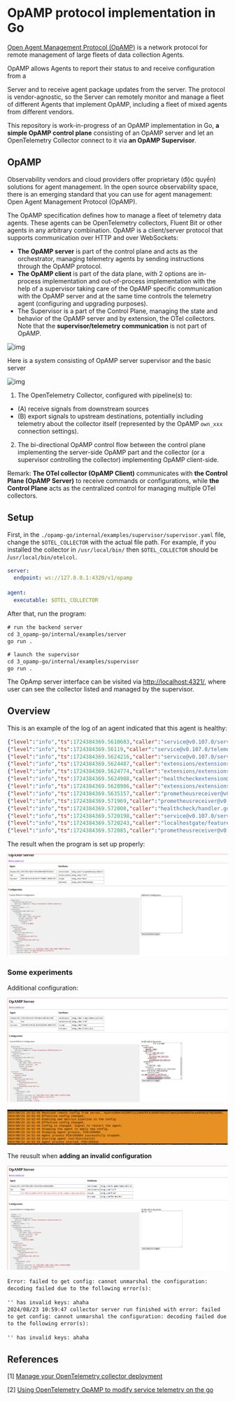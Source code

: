# OpAMP protocol implementation in Go

[Open Agent Management Protocol (OpAMP)](https://github.com/open-telemetry/opamp-spec)
is a network protocol for remote management of large fleets of data collection Agents.

OpAMP allows Agents to report their status to and receive configuration from a

Server and to receive agent package updates from the server.
The protocol is vendor-agnostic, so the Server can remotely monitor and manage a fleet of different Agents that implement OpAMP, including a fleet of
mixed agents from different vendors.

This repository is work-in-progress of an OpAMP implementation in Go, **a simple OpAMP control plane** consisting of an OpAMP server and let an OpenTelemetry Collector connect to it via **an OpAMP Supervisor**.

## OpAMP
Observability vendors and cloud providers offer proprietary (độc quyền) solutions for agent management. In the open source observability space, there is an emerging standard that you can use for agent management: Open Agent Management Protocol (OpAMP).

The OpAMP specification defines how to manage a fleet of telemetry data agents. These agents can be OpenTelemetry collectors, Fluent Bit or other agents in any arbitrary combination.
OpAMP is a client/server protocol that supports communication over HTTP and over WebSockets:

* **The OpAMP server** is part of the control plane and acts as the orchestrator, managing telemetry agents by sending instructions through the OpAMP protocol.
* **The OpAMP client** is part of the data plane, with 2 options are in-process implementation and out-of-process implementation with the help of a supervisor taking care of the OpAMP specific communication with the OpAMP server and at the same time controls the telemetry agent (configuring and upgrading purposes). 
* The Supervisor is a part of the Control Plane, managing the state and behavior of the OpAMP server and by extension, the OTel collectors. Note that the **supervisor/telemetry communication** is not part of OpAMP.

![img](https://opentelemetry.io/docs/collector/img/opamp.svg)

Here is a system consisting of OpAMP server supervisor and the basic server

![img](https://opentelemetry.io/blog/2022/opamp/opamp-server-supervisor-agent-relations.png)

1. The OpenTelemetry Collector, configured with pipeline(s) to:
* (A) receive signals from downstream sources
* (B) export signals to upstream destinations, potentially including telemetry about the collector itself (represented by the OpAMP `own_xxx` connection settings).
2. The bi-directional OpAMP control flow between the control plane implementing the server-side OpAMP part and the collector (or a supervisor controlling the collector) implementing OpAMP client-side.

Remark: **The OTel collector (OpAMP Client)** communicates with **the Control Plane (OpAMP Server)** to receive commands or configurations, while **the Control Plane** acts as the centralized control for managing multiple OTel collectors.

## Setup
First, in the `./opamp-go/internal/examples/supervisor/supervisor.yaml` file, change the `$OTEL_COLLECTOR` with the actual file path. For example, if you installed the collector in `/usr/local/bin/` then `$OTEL_COLLECTOR` should be /`usr/local/bin/otelcol`.

```yaml
server:
  endpoint: ws://127.0.0.1:4320/v1/opamp

agent:
  executable: $OTEL_COLLECTOR
```

After that, run the program: 
```shell
# run the backend server
cd 3_opamp-go/internal/examples/server
go run .
```

```shell
# launch the supervisor
cd 3_opamp-go/internal/examples/supervisor
go run .
```

The OpAmp server interface can be visited via [http://localhost:4321/](http://localhost:4321/), where user can see the collector listed and managed by the supervisor.

## Overview

This is an example of the log of an agent indicated that this agent is healthy:
```json
{"level":"info","ts":1724384369.5610683,"caller":"service@v0.107.0/service.go:116","msg":"Setting up own telemetry..."}
{"level":"info","ts":1724384369.56119,"caller":"service@v0.107.0/telemetry.go:96","msg":"Serving metrics","address":":8888","metrics level":"Normal"}
{"level":"info","ts":1724384369.5624216,"caller":"service@v0.107.0/service.go:195","msg":"Starting otelcol...","Version":"0.107.0","NumCPU":12}
{"level":"info","ts":1724384369.5624487,"caller":"extensions/extensions.go:36","msg":"Starting extensions..."}
{"level":"info","ts":1724384369.5624774,"caller":"extensions/extensions.go:39","msg":"Extension is starting...","kind":"extension","name":"health_check"}
{"level":"info","ts":1724384369.5624988,"caller":"healthcheckextension@v0.107.0/healthcheckextension.go:32","msg":"Starting health_check extension","kind":"extension","name":"health_check","config":{"Endpoint":"localhost:13133","TLSSetting":null,"CORS":null,"Auth":null,"MaxRequestBodySize":0,"IncludeMetadata":false,"ResponseHeaders":null,"CompressionAlgorithms":null,"ReadTimeout":0,"ReadHeaderTimeout":0,"WriteTimeout":0,"IdleTimeout":0,"Path":"/","ResponseBody":null,"CheckCollectorPipeline":{"Enabled":false,"Interval":"5m","ExporterFailureThreshold":5}}}
{"level":"info","ts":1724384369.5628986,"caller":"extensions/extensions.go:56","msg":"Extension started.","kind":"extension","name":"health_check"}
{"level":"info","ts":1724384369.5635157,"caller":"prometheusreceiver@v0.107.0/metrics_receiver.go:307","msg":"Starting discovery manager","kind":"receiver","name":"prometheus/own_metrics","data_type":"metrics"}
{"level":"info","ts":1724384369.571969,"caller":"prometheusreceiver@v0.107.0/metrics_receiver.go:285","msg":"Scrape job added","kind":"receiver","name":"prometheus/own_metrics","data_type":"metrics","jobName":"otel-collector"}
{"level":"info","ts":1724384369.572008,"caller":"healthcheck/handler.go:132","msg":"Health Check state change","kind":"extension","name":"health_check","status":"ready"}
{"level":"info","ts":1724384369.5720198,"caller":"service@v0.107.0/service.go:221","msg":"Everything is ready. Begin running and processing data."}
{"level":"info","ts":1724384369.5720243,"caller":"localhostgate/featuregate.go:63","msg":"The default endpoints for all servers in components have changed to use localhost instead of 0.0.0.0. Disable the feature gate to temporarily revert to the previous default.","feature gate ID":"component.UseLocalHostAsDefaultHost"}
{"level":"info","ts":1724384369.572085,"caller":"prometheusreceiver@v0.107.0/metrics_receiver.go:376","msg":"Starting scrape manager","kind":"receiver","name":"prometheus/own_metrics","data_type":"metrics"}

```
The result when the program is set up properly:

![img](result.png)

### Some experiments

Additional configuration:

![img](result3.png)

![img](result4.png)

The reusult when **adding an invalid configuration**

![img](result2.png)

```log
Error: failed to get config: cannot unmarshal the configuration: decoding failed due to the following error(s):

'' has invalid keys: ahaha
2024/08/23 10:59:47 collector server run finished with error: failed to get config: cannot unmarshal the configuration: decoding failed due to the following error(s):

'' has invalid keys: ahaha
```


## References
[1] [Manage your OpenTelemetry collector deployment](https://opentelemetry.io/docs/collector/management/)

[2] [Using OpenTelemetry OpAMP to modify service telemetry on the go](https://opentelemetry.io/blog/2022/opamp/)